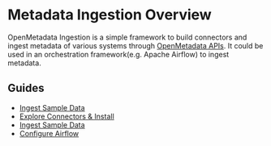 # Metadata Ingestion Overview

OpenMetadata Ingestion is a simple framework to build connectors and ingest metadata of various systems through [OpenMetadata APIs](../docs/openmetadata-apis/apis/). It could be used in an orchestration framework(e.g. Apache Airflow) to ingest metadata.

## Guides

* [Ingest Sample Data](ingest-sample-data.md)
* [Explore Connectors & Install](../docs/integrations/connectors/)
* [Ingest Sample Data](ingest-sample-data.md)
* [Configure Airflow](../docs/integrations/airflow/)
